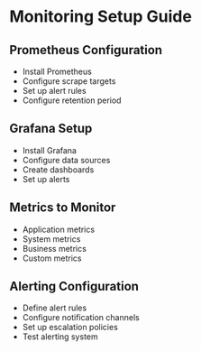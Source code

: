 # Monitoring Setup Guide

## Prometheus Configuration
- Install Prometheus
- Configure scrape targets
- Set up alert rules
- Configure retention period

## Grafana Setup
- Install Grafana
- Configure data sources
- Create dashboards
- Set up alerts

## Metrics to Monitor
- Application metrics
- System metrics
- Business metrics
- Custom metrics

## Alerting Configuration
- Define alert rules
- Configure notification channels
- Set up escalation policies
- Test alerting system 